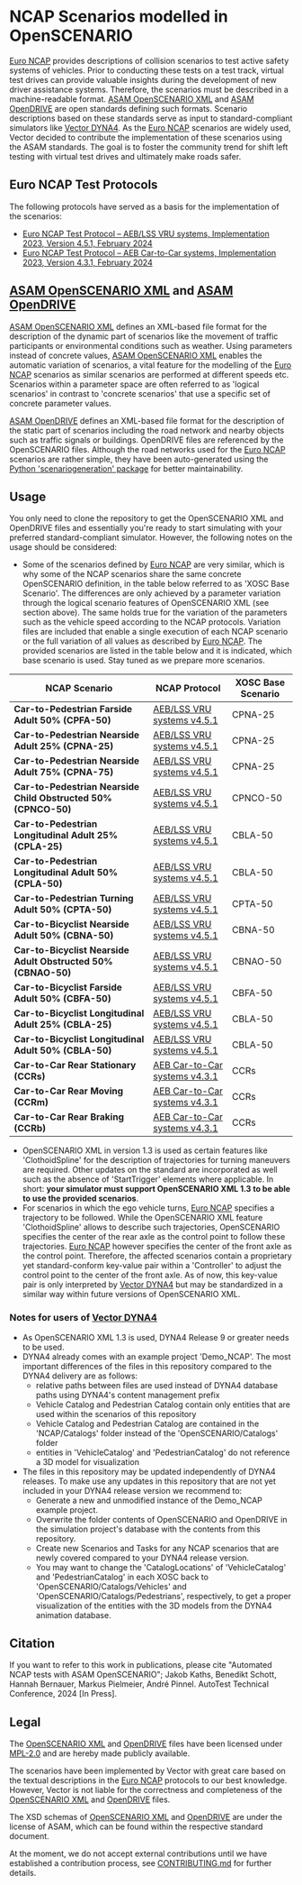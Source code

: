 # NCAP Scenarios modelled in OpenSCENARIO

[Euro NCAP](https://www.euroncap.com/) provides descriptions of collision scenarios to test active safety systems of vehicles. Prior to conducting these tests on a test track, virtual test drives can provide valuable insights during the development of new driver assistance systems. Therefore, the scenarios must be described in a machine-readable format. [ASAM OpenSCENARIO XML](https://www.asam.net/standards/detail/openscenario-xml/) and [ASAM OpenDRIVE](https://www.asam.net/standards/detail/opendrive/) are open standards defining such formats. Scenario descriptions based on these standards serve as input to standard-compliant simulators like [Vector DYNA4](https://www.vector.com/dyna4). As the [Euro NCAP](https://www.euroncap.com/) scenarios are widely used, Vector decided to contribute the implementation of these scenarios using the ASAM standards. The goal is to foster the community trend for shift left testing with virtual test drives and ultimately make roads safer.

## Euro NCAP Test Protocols

The following protocols have served as a basis for the implementation of the scenarios:

- [Euro NCAP Test Protocol – AEB/LSS VRU systems, Implementation 2023, Version 4.5.1, February 2024](https://www.euroncap.com/media/80156/euro-ncap-aeb-lss-vru-test-protocol-v451.pdf)
- [Euro NCAP Test Protocol – AEB Car-to-Car systems, Implementation 2023, Version 4.3.1, February 2024](https://www.euroncap.com/media/80155/euro-ncap-aeb-c2c-test-protocol-v431.pdf)

## [ASAM OpenSCENARIO XML](https://www.asam.net/standards/detail/openscenario-xml/) and [ASAM OpenDRIVE](https://www.asam.net/standards/detail/opendrive/)

[ASAM OpenSCENARIO XML](https://www.asam.net/standards/detail/openscenario-xml/) defines an XML-based file format for the description of the dynamic part of scenarios like the movement of traffic participants or environmental conditions such as weather. Using parameters instead of concrete values, [ASAM OpenSCENARIO XML](https://www.asam.net/standards/detail/openscenario-xml/) enables the automatic variation of scenarios, a vital feature for the modelling of the [Euro NCAP](https://www.euroncap.com/) scenarios as similar scenarios are performed at different speeds etc. Scenarios within a parameter space are often referred to as 'logical scenarios' in contrast to 'concrete scenarios' that use a specific set of concrete parameter values.

[ASAM OpenDRIVE](https://www.asam.net/standards/detail/opendrive/) defines an XML-based file format for the description of the static part of scenarios including the road network and nearby objects such as traffic signals or buildings. OpenDRIVE files are referenced by the OpenSCENARIO files. Although the road networks used for the [Euro NCAP](https://www.euroncap.com/) scenarios are rather simple, they have been auto-generated using the [Python 'scenariogeneration' package](https://pypi.org/project/scenariogeneration/) for better maintainability.

## Usage

You only need to clone the repository to get the OpenSCENARIO XML and OpenDRIVE files and essentially you're ready to start simulating with your preferred standard-compliant simulator. However, the following notes on the usage should be considered:

- Some of the scenarios defined by [Euro NCAP](https://www.euroncap.com/) are very similar, which is why some of the NCAP scenarios share the same concrete OpenSCENARIO definition, in the table below referred to as 'XOSC Base Scenario'. The differences are only achieved by a parameter variation through the logical scenario features of OpenSCENARIO XML (see section above). The same holds true for the variation of the parameters such as the vehicle speed according to the NCAP protocols. Variation files are included that enable a single execution of each NCAP scenario or the full variation of all values as described by [Euro NCAP](https://www.euroncap.com/). The provided scenarios are listed in the table below and it is indicated, which base scenario is used. Stay tuned as we prepare more scenarios.

|NCAP Scenario |NCAP Protocol |XOSC Base Scenario |
| --- | --- | --- |
| **Car-to-Pedestrian Farside Adult 50% (CPFA-50)** | [AEB/LSS VRU systems v4.5.1](https://www.euroncap.com/media/80156/euro-ncap-aeb-lss-vru-test-protocol-v451.pdf) | CPNA-25 |
| **Car-to-Pedestrian Nearside Adult 25% (CPNA-25)** | [AEB/LSS VRU systems v4.5.1](https://www.euroncap.com/media/80156/euro-ncap-aeb-lss-vru-test-protocol-v451.pdf) | CPNA-25 |
| **Car-to-Pedestrian Nearside Adult 75% (CPNA-75)** | [AEB/LSS VRU systems v4.5.1](https://www.euroncap.com/media/80156/euro-ncap-aeb-lss-vru-test-protocol-v451.pdf) | CPNA-25 |
| **Car-to-Pedestrian Nearside Child Obstructed 50% (CPNCO-50)** | [AEB/LSS VRU systems v4.5.1](https://www.euroncap.com/media/80156/euro-ncap-aeb-lss-vru-test-protocol-v451.pdf) | CPNCO-50 |
| **Car-to-Pedestrian Longitudinal Adult 25% (CPLA-25)** | [AEB/LSS VRU systems v4.5.1](https://www.euroncap.com/media/80156/euro-ncap-aeb-lss-vru-test-protocol-v451.pdf) | CBLA-50 |
| **Car-to-Pedestrian Longitudinal Adult 50% (CPLA-50)** | [AEB/LSS VRU systems v4.5.1](https://www.euroncap.com/media/80156/euro-ncap-aeb-lss-vru-test-protocol-v451.pdf) | CBLA-50 |
| **Car-to-Pedestrian Turning Adult 50% (CPTA-50)** | [AEB/LSS VRU systems v4.5.1](https://www.euroncap.com/media/80156/euro-ncap-aeb-lss-vru-test-protocol-v451.pdf) | CPTA-50 |
| **Car-to-Bicyclist Nearside Adult 50% (CBNA-50)** | [AEB/LSS VRU systems v4.5.1](https://www.euroncap.com/media/80156/euro-ncap-aeb-lss-vru-test-protocol-v451.pdf) | CBNA-50 |
| **Car-to-Bicyclist Nearside Adult Obstructed 50% (CBNAO-50)** | [AEB/LSS VRU systems v4.5.1](https://www.euroncap.com/media/80156/euro-ncap-aeb-lss-vru-test-protocol-v451.pdf) | CBNAO-50 |
| **Car-to-Bicyclist Farside Adult 50% (CBFA-50)** | [AEB/LSS VRU systems v4.5.1](https://www.euroncap.com/media/80156/euro-ncap-aeb-lss-vru-test-protocol-v451.pdf) | CBFA-50 |
| **Car-to-Bicyclist Longitudinal Adult 25% (CBLA-25)** | [AEB/LSS VRU systems v4.5.1](https://www.euroncap.com/media/80156/euro-ncap-aeb-lss-vru-test-protocol-v451.pdf) | CBLA-50 |
| **Car-to-Bicyclist Longitudinal Adult 50% (CBLA-50)** | [AEB/LSS VRU systems v4.5.1](https://www.euroncap.com/media/80156/euro-ncap-aeb-lss-vru-test-protocol-v451.pdf) | CBLA-50 |
| **Car-to-Car Rear Stationary (CCRs)** | [AEB Car-to-Car systems v4.3.1](https://www.euroncap.com/media/80155/euro-ncap-aeb-c2c-test-protocol-v431.pdf) | CCRs |
| **Car-to-Car Rear Moving (CCRm)** | [AEB Car-to-Car systems v4.3.1](https://www.euroncap.com/media/80155/euro-ncap-aeb-c2c-test-protocol-v431.pdf) | CCRs |
| **Car-to-Car Rear Braking (CCRb)** | [AEB Car-to-Car systems v4.3.1](https://www.euroncap.com/media/80155/euro-ncap-aeb-c2c-test-protocol-v431.pdf) | CCRs |

- OpenSCENARIO XML in version 1.3 is used as certain features like 'ClothoidSpline' for the description of trajectories for turning maneuvers are required. Other updates on the standard are incorporated as well such as the absence of 'StartTrigger' elements where applicable. In short: **your simulator must support OpenSCENARIO XML 1.3 to be able to use the provided scenarios**.
- For scenarios in which the ego vehicle turns, [Euro NCAP](https://www.euroncap.com/) specifies a trajectory to be followed. While the OpenSCENARIO XML feature 'ClothoidSpline' allows to describe such trajectories, OpenSCENARIO specifies the center of the rear axle as the control point to follow these trajectories. [Euro NCAP](https://www.euroncap.com/) however specifies the center of the front axle as the control point. Therefore, the affected scenarios contain a proprietary yet standard-conform key-value pair within a 'Controller' to adjust the control point to the center of the front axle. As of now, this key-value pair is only interpreted by [Vector DYNA4](https://www.vector.com/dyna4) but may be standardized in a similar way within future versions of OpenSCENARIO XML.

### Notes for users of [Vector DYNA4](https://www.vector.com/dyna4)

- As OpenSCENARIO XML 1.3 is used, DYNA4 Release 9 or greater needs to be used.
- DYNA4 already comes with an example project 'Demo_NCAP'. The most important differences of the files in this repository compared to the DYNA4 delivery are as follows:
  - relative paths between files are used instead of DYNA4 database paths using DYNA4's content management prefix
  - Vehicle Catalog and Pedestrian Catalog contain only entities that are used within the scenarios of this repository
  - Vehicle Catalog and Pedestrian Catalog are contained in the 'NCAP/Catalogs' folder instead of the 'OpenSCENARIO/Catalogs' folder
  - entities in 'VehicleCatalog' and 'PedestrianCatalog' do not reference a 3D model for visualization
- The files in this repository may be updated independently of DYNA4 releases. To make use any updates in this repository that are not yet included in your DYNA4 release version we recommend to:
  - Generate a new and unmodified instance of the Demo_NCAP example project.
  - Overwrite the folder contents of OpenSCENARIO and OpenDRIVE in the simulation project's database with the contents from this repository.
  - Create new Scenarios and Tasks for any NCAP scenarios that are newly covered compared to your DYNA4 release version.
  - You may want to change the 'CatalogLocations' of 'VehicleCatalog' and 'PedestrianCatalog' in each XOSC back to 'OpenSCENARIO/Catalogs/Vehicles' and 'OpenSCENARIO/Catalogs/Pedestrians', respectively, to get a proper visualization of the entities with the 3D models from the DYNA4 animation database.

## Citation

If you want to refer to this work in publications, please cite "Automated NCAP tests with ASAM OpenSCENARIO"; Jakob Kaths, Benedikt Schott, Hannah Bernauer, Markus Pielmeier, André Pinnel. AutoTest Technical Conference, 2024 [In Press].

## Legal

The [OpenSCENARIO XML](https://www.asam.net/standards/detail/openscenario-xml/) and [OpenDRIVE](https://www.asam.net/standards/detail/opendrive/) files have been licensed under [MPL-2.0](https://www.mozilla.org/en-US/MPL/2.0/) and are hereby made publicly available.

The scenarios have been implemented by Vector with great care based on the textual descriptions in the [Euro NCAP](https://www.euroncap.com/) protocols to our best knowledge. However, Vector is not liable for the correctness and completeness of the [OpenSCENARIO XML](https://www.asam.net/standards/detail/openscenario-xml/) and [OpenDRIVE](https://www.asam.net/standards/detail/opendrive/) files.

The XSD schemas of [OpenSCENARIO XML](https://www.asam.net/standards/detail/openscenario-xml/) and [OpenDRIVE](https://www.asam.net/standards/detail/opendrive/) are under the license of ASAM, which can be found within the respective standard document.

At the moment, we do not accept external contributions until we have established a contribution process, see [CONTRIBUTING.md](CONTRIBUTING.md) for further details.
